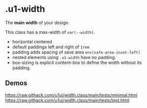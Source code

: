# .u1-width

The **main width** of your design.

This class has a max-width of `var(--width)`.

- horizontal centered
- default paddings left and right of `1rem`
- padding adds spacing of save area `env(safe-area-inset-left)`
- nested elements using `.u1-width` have no padding.
- box-sizing is explicit content-box to define the width without its padding.

## Demos
https://raw.githack.com/u1ui/width.class/main/tests/minimal.html  
https://raw.githack.com/u1ui/width.class/main/tests/test.html  

